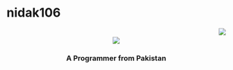 # nidak106
 <img align="right" src="https://visitor-badge.laobi.icu/badge?page_id=nidak106.nidak106" />
 <h1 align="center">
    <img src="https://readme-typing-svg.herokuapp.com/?font=Righteous&size=35&center=true&vCenter=true&width=500&height=70&duration=3000&lines=Hi+There!+👋;+I'm+Nida!;" />
</h1>

<h3 align="center">A Programmer from Pakistan</h3>

<br/>
